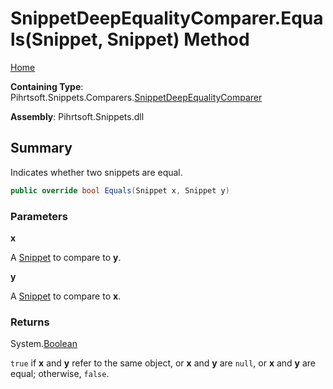 <a name="_top"></a>

# SnippetDeepEqualityComparer\.Equals\(Snippet, Snippet\) Method

[Home](../../../../../README.md#_top)

**Containing Type**: Pihrtsoft\.Snippets\.Comparers\.[SnippetDeepEqualityComparer](../README.md#_top)

**Assembly**: Pihrtsoft\.Snippets\.dll

## Summary

Indicates whether two snippets are equal\.

```csharp
public override bool Equals(Snippet x, Snippet y)
```

### Parameters

**x**

A [Snippet](../../../Snippet/README.md#_top) to compare to **y**\.

**y**

A [Snippet](../../../Snippet/README.md#_top) to compare to **x**\.

### Returns

System\.[Boolean](https://docs.microsoft.com/en-us/dotnet/api/system.boolean)

`true` if **x** and **y** refer to the same object, or **x** and **y** are `null`, or **x** and **y** are equal; otherwise, `false`\.